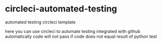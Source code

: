# circleci-automated-testing
automated testing circleci template

here you can use circleci to automate testing integrated with github automatically
code will not pass if code does not equal result of python test
